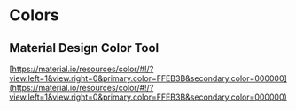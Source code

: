 # Colors

## Material Design Color Tool

[https://material.io/resources/color/#!/?view.left=1&view.right=0&primary.color=FFEB3B&secondary.color=000000](https://material.io/resources/color/#!/?view.left=1&view.right=0&primary.color=FFEB3B&secondary.color=000000)
